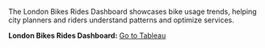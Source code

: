 The London Bikes Rides Dashboard showcases bike usage trends, helping city planners and riders understand patterns and optimize services.

__London Bikes Rides Dashboard:__ [Go to Tableau](https://public.tableau.com/app/profile/aimee.le9707/viz/London_Bikes_Rides/Dashboard1)
